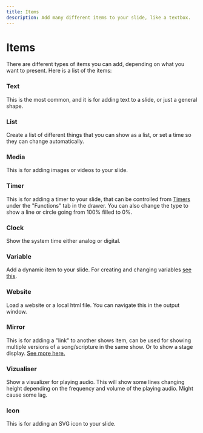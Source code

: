```yaml
---
title: Items
description: Add many different items to your slide, like a textbox.
---
```


# Items

There are different types of items you can add, depending on what you want to present. Here is a list of the items:

### Text

This is the most common, and it is for adding text to a slide, or just a general shape.

### List

Create a list of different things that you can show as a list, or set a time so they can change automatically.

### Media

This is for adding images or videos to your slide.

### Timer

This is for adding a timer to your slide, that can be controlled from [Timers](./functions#timers) under the "Functions" tab in the drawer. You can also change the type to show a line or circle going from 100% filled to 0%.

### Clock

Show the system time either analog or digital.

### Variable

Add a dynamic item to your slide. For creating and changing variables [see this](./functions#variables).

### Website

Load a website or a local html file. You can navigate this in the output window.

### Mirror

This is for adding a "link" to another shows item, can be used for showing multiple versions of a song/scripture in the same show. Or to show a stage display. [See more here.](./mirrors)

### Vizualiser

Show a visualizer for playing audio. This will show some lines changing height depending on the frequency and volume of the playing audio. Might cause some lag.

### Icon

This is for adding an SVG icon to your slide.
